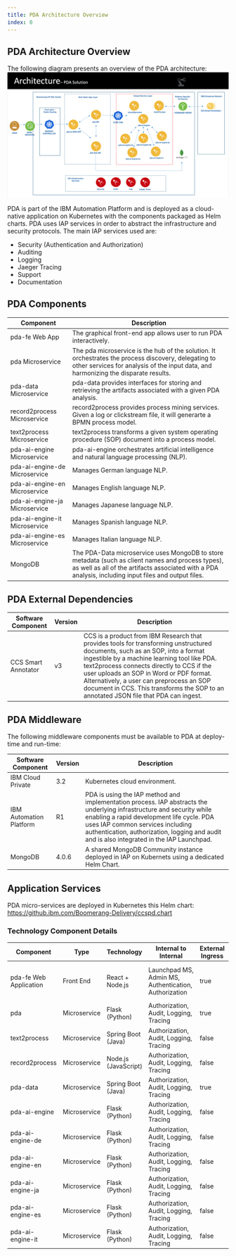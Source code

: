 ```yaml
---
title: PDA Architecture Overview
index: 0
---
```


## PDA Architecture Overview

The following diagram presents an overview of the PDA architecture:
 ![PDA Architecture Overview](./assets/pda-architecture-diagram-v1.3.1.png "PDA Architecture Overview")

PDA is part of the IBM Automation Platform and is deployed as a cloud-native application on Kubernetes with the components packaged as Helm charts. PDA uses IAP services in order to abstract the infrastructure and security protocols. The main IAP services used are:

- Security (Authentication and Authorization)
- Auditing
- Logging
- Jaeger Tracing
- Support
- Documentation

## PDA Components

| Component |  Description |
|---|---|
| pda-fe Web App | The graphical front-end app allows user to run PDA interactively. |
| pda Microservice | The pda microservice is the hub of the solution. It orchestrates the process discovery, delegating to other services for analysis of the input data, and harmonizing the disparate results. |
| pda-data Microservice | pda-data provides interfaces for storing and retrieving the artifacts associated with a given PDA analysis. |
| record2process Microservice  | record2process provides process mining services. Given a log or clickstream file, it will generarte a BPMN process model. |
| text2process Microservice | text2process transforms a given system operating procedure (SOP) document into a process model. |
| pda-ai-engine Microservice | pda-ai-engine orchestrates artificial intelligence and natural language processing (NLP). |
| pda-ai-engine-de Microservice | Manages German language NLP. |
| pda-ai-engine-en Microservice | Manages English language NLP. |
| pda-ai-engine-ja Microservice | Manages Japanese language NLP. |
| pda-ai-engine-it Microservice | Manages Spanish language NLP. |
| pda-ai-engine-es Microservice | Manages Italian language NLP. |
| MongoDB | The PDA-Data microservice uses MongoDB to store metadata (such as client names and process types), as well as all of the artifacts associated with a PDA analysis, including input files and output files. |

## PDA External Dependencies

| Software Component |  Version | Description |
|---|---|--|
| CCS Smart Annotator | v3 | CCS is a product from IBM Research that provides tools for transforming unstructured documents, such as an SOP, into a format ingestible by a machine learning tool like PDA. text2process connects directly to CCS if the user uploads an SOP in Word or PDF format.  Alternatively, a user can preprocess an SOP document in CCS. This transforms the SOP to an annotated JSON file that PDA can ingest.|

## PDA Middleware

The following middleware components must be available to PDA at deploy-time and run-time:

| Software Component |  Version | Description |
|---|---|--|
| IBM Cloud Private | 3.2 | Kubernetes cloud environment. |
| IBM Automation Platform | R1 |  PDA is using the IAP method and implementation process. IAP abstracts the underlying infrastructure and security while enabling a rapid development life cycle. PDA uses IAP common services including authentication, authorization, logging and audit and is also integrated in the IAP Launchpad. |
| MongoDB | 4.0.6 | A shared MongoDB Community instance deployed in IAP on Kubernets using a dedicated Helm Chart. |

## Application Services

PDA micro-services are deployed in Kubernetes this Helm chart: <https://github.ibm.com/Boomerang-Delivery/ccspd.chart>

### Technology Component Details

| Component | Type         | Technology               | Internal to Internal      | External Ingress | Internal Dependency | External Dependency | Sidecars |
| --------- | ------------ | ------------------------ | ----------------------- | ---------------- | ------------------- | ------------------- | ------------------ |
| pda-fe Web Application     | Front End    | React + Node.js  | Launchpad&nbsp;MS, Admin&nbsp;MS, Authentication, Authorization  | true             |                     | BPMN files exported from PDA can be imported into Blueworks&nbsp;Live. |
| pda     | Microservice | Flask (Python)       | Authorization, Audit, Logging, Tracing    | true        |             |                    |  |
| text2process | Microservice | Spring Boot (Java)      | Authorization, Audit, Logging, Tracing    | false       |  | CCS Smart Annotator |
| record2process | Microservice | Node.js (JavaScript)  | Authorization, Audit, Logging, Tracing    | false       | ProM Tool |
| pda-data | Microservice | Spring Boot (Java)          | Authorization, Audit, Logging, Tracing    | true        | MongoDB |
| pda-ai-engine | Microservice | Flask (Python)         | Authorization, Audit, Logging, Tracing    | false       | | |
| pda-ai-engine-de | Microservice | Flask (Python)      | Authorization, Audit, Logging, Tracing    | false       | | |
| pda-ai-engine-en | Microservice | Flask (Python)      | Authorization, Audit, Logging, Tracing    | false       | | |
| pda-ai-engine-ja | Microservice | Flask (Python)      | Authorization, Audit, Logging, Tracing    | false       | | |
| pda-ai-engine-es | Microservice | Flask (Python)      | Authorization, Audit, Logging, Tracing    | false       | | |
| pda-ai-engine-it | Microservice | Flask (Python)      | Authorization, Audit, Logging, Tracing    | false       | | |

